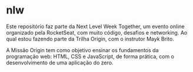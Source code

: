 # nlw

Este repositório faz parte da Next Level Week Together, um evento online organizado pela RocketSeat, com muito código, desafios e networking. Ao qual estou fazendo parte da Trilha Origin, com o instrutor Mayk Brito.

A Missão Origin tem como objetivo ensinar os fundamentos da programação web: HTML, CSS e JavaScript, de forma prática, com o desenvolvimento de uma aplicação do zero.






